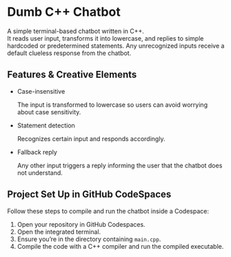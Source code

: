 # Dumb C++ Chatbot

A simple terminal-based chatbot written in C++.  
It reads user input, transforms it into lowercase, and replies to simple hardcoded or predetermined statements.
Any unrecognized inputs receive a default clueless response from the chatbot.

## Features & Creative Elements

- Case-insensitive

  The input is transformed to lowercase so users can avoid worrying about case sensitivity.
- Statement detection

  Recognizes certain input and responds accordingly.
- Fallback reply

  Any other input triggers a reply informing the user that the chatbot does not understand.

## Project Set Up in GitHub CodeSpaces

Follow these steps to compile and run the chatbot inside a Codespace:

1. Open your repository in GitHub Codespaces.
2. Open the integrated terminal.
3. Ensure you’re in the directory containing `main.cpp`.
4. Compile the code with a C++ compiler and run the compiled executable.
